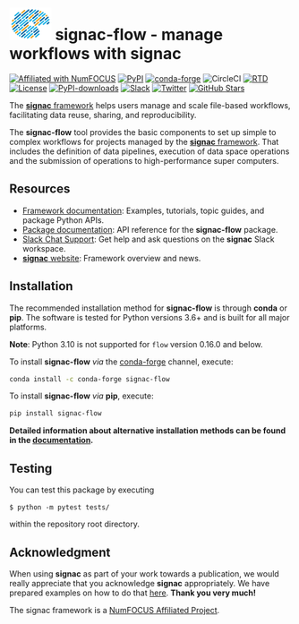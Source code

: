 # <img src="https://raw.githubusercontent.com/glotzerlab/signac-flow/master/doc/images/palette-header.png" width="75" height="58"> signac-flow - manage workflows with signac

[![Affiliated with NumFOCUS](https://img.shields.io/badge/NumFOCUS-affiliated%20project-orange.svg?style=flat&colorA=E1523D&colorB=007D8A)](https://numfocus.org/sponsored-projects/affiliated-projects)
[![PyPI](https://img.shields.io/pypi/v/signac-flow.svg)](https://pypi.org/project/signac-flow/)
[![conda-forge](https://img.shields.io/conda/vn/conda-forge/signac-flow.svg?style=flat)](https://anaconda.org/conda-forge/signac-flow)
![CircleCI](https://img.shields.io/circleci/project/github/glotzerlab/signac-flow/master.svg)
[![RTD](https://img.shields.io/readthedocs/signac.svg?style=flat)](https://docs.signac.io)
[![License](https://img.shields.io/github/license/glotzerlab/signac-flow.svg)](https://github.com/glotzerlab/signac-flow/blob/master/LICENSE.txt)
[![PyPI-downloads](https://img.shields.io/pypi/dm/signac-flow.svg?style=flat)](https://pypistats.org/packages/signac-flow)
[![Slack](https://img.shields.io/badge/Slack-chat%20support-brightgreen.svg?style=flat&logo=slack)](https://signac.io/slack-invite/)
[![Twitter](https://img.shields.io/twitter/follow/signacdata?style=social)](https://twitter.com/signacdata)
[![GitHub Stars](https://img.shields.io/github/stars/glotzerlab/signac-flow?style=social)](https://github.com/glotzerlab/signac-flow/)

The [**signac** framework](https://signac.io) helps users manage and scale file-based workflows, facilitating data reuse, sharing, and reproducibility.

The **signac-flow** tool provides the basic components to set up simple to complex workflows for projects managed by the [**signac** framework](https://signac.io).
That includes the definition of data pipelines, execution of data space operations and the submission of operations to high-performance super computers.

## Resources

- [Framework documentation](https://docs.signac.io/):
  Examples, tutorials, topic guides, and package Python APIs.
- [Package documentation](https://docs.signac.io/projects/flow/):
  API reference for the **signac-flow** package.
- [Slack Chat Support](https://signac.io/slack-invite/):
  Get help and ask questions on the **signac** Slack workspace.
- [**signac** website](https://signac.io/):
  Framework overview and news.


## Installation

The recommended installation method for **signac-flow** is through **conda** or **pip**.
The software is tested for Python versions 3.6+ and is built for all major platforms.

__Note__: Python 3.10 is not supported for `flow` version 0.16.0 and below.

To install **signac-flow** *via* the [conda-forge](https://conda-forge.github.io/) channel, execute:

```bash
conda install -c conda-forge signac-flow
```

To install **signac-flow** *via* **pip**, execute:

```bash
pip install signac-flow
```

**Detailed information about alternative installation methods can be found in the [documentation](https://docs.signac.io/en/latest/installation.html).**


## Testing

You can test this package by executing

    $ python -m pytest tests/

within the repository root directory.


## Acknowledgment

When using **signac** as part of your work towards a publication, we would really appreciate that you acknowledge **signac** appropriately.
We have prepared examples on how to do that [here](http://docs.signac.io/en/latest/acknowledge.html).
**Thank you very much!**

The signac framework is a [NumFOCUS Affiliated Project](https://numfocus.org/sponsored-projects/affiliated-projects).
